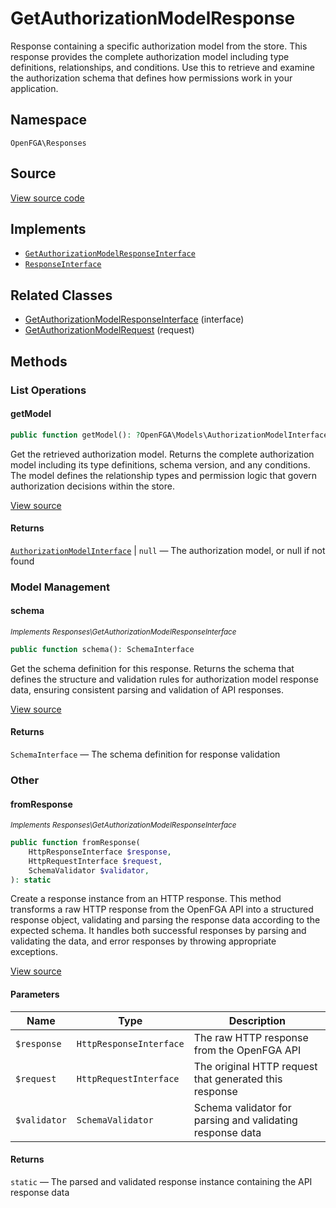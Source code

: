 # GetAuthorizationModelResponse

Response containing a specific authorization model from the store. This response provides the complete authorization model including type definitions, relationships, and conditions. Use this to retrieve and examine the authorization schema that defines how permissions work in your application.

## Namespace

`OpenFGA\Responses`

## Source

[View source code](https://github.com/evansims/openfga-php/blob/main/src/Responses/GetAuthorizationModelResponse.php)

## Implements

* [`GetAuthorizationModelResponseInterface`](GetAuthorizationModelResponseInterface.md)
* [`ResponseInterface`](ResponseInterface.md)

## Related Classes

* [GetAuthorizationModelResponseInterface](Responses/GetAuthorizationModelResponseInterface.md) (interface)
* [GetAuthorizationModelRequest](Requests/GetAuthorizationModelRequest.md) (request)

## Methods

### List Operations

#### getModel

```php
public function getModel(): ?OpenFGA\Models\AuthorizationModelInterface

```

Get the retrieved authorization model. Returns the complete authorization model including its type definitions, schema version, and any conditions. The model defines the relationship types and permission logic that govern authorization decisions within the store.

[View source](https://github.com/evansims/openfga-php/blob/main/src/Responses/GetAuthorizationModelResponse.php#L100)

#### Returns

[`AuthorizationModelInterface`](Models/AuthorizationModelInterface.md) &#124; `null` — The authorization model, or null if not found

### Model Management

#### schema

*<small>Implements Responses\GetAuthorizationModelResponseInterface</small>*

```php
public function schema(): SchemaInterface

```

Get the schema definition for this response. Returns the schema that defines the structure and validation rules for authorization model response data, ensuring consistent parsing and validation of API responses.

[View source](https://github.com/evansims/openfga-php/blob/main/src/Responses/GetAuthorizationModelResponseInterface.php#L33)

#### Returns

`SchemaInterface` — The schema definition for response validation

### Other

#### fromResponse

*<small>Implements Responses\GetAuthorizationModelResponseInterface</small>*

```php
public function fromResponse(
    HttpResponseInterface $response,
    HttpRequestInterface $request,
    SchemaValidator $validator,
): static

```

Create a response instance from an HTTP response. This method transforms a raw HTTP response from the OpenFGA API into a structured response object, validating and parsing the response data according to the expected schema. It handles both successful responses by parsing and validating the data, and error responses by throwing appropriate exceptions.

[View source](https://github.com/evansims/openfga-php/blob/main/src/Responses/ResponseInterface.php#L44)

#### Parameters

| Name         | Type                    | Description                                               |
| ------------ | ----------------------- | --------------------------------------------------------- |
| `$response`  | `HttpResponseInterface` | The raw HTTP response from the OpenFGA API                |
| `$request`   | `HttpRequestInterface`  | The original HTTP request that generated this response    |
| `$validator` | `SchemaValidator`       | Schema validator for parsing and validating response data |

#### Returns

`static` — The parsed and validated response instance containing the API response data
